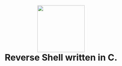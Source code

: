 <h1 align="center">
	<img src="https://img.icons8.com/ios-filled/344/console.png" width="150px"><br>
    Reverse Shell written in C.
</h1>
